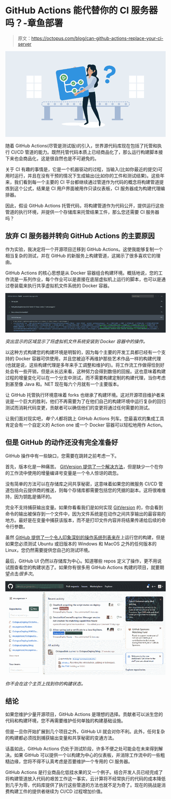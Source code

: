 # GitHub Actions 能代替你的 CI 服务器吗？-章鱼部署

> 原文：<https://octopus.com/blog/can-github-actions-replace-your-ci-server>

[![Illustration showing GitHub CI processes with versions](img/51d5ecacfbfbaec813f34a880e3c93d4.png)](#)

随着 GitHub Actions(尽管是测试版)的引入，世界源代码库现在包括了托管和执行 CI/CD 管道的能力。既然托管代码本质上已经商品化了，那么运行构建脚本接下来也会商品化，这是很自然也是不可避免的。

关于 CI 有趣的事情是，它是一个机器驱动的过程，当输入(比如你最近的提交)可用时运行，并且在没有干预的情况下生成输出(比如你的工件和测试结果)。这些年来，我们看到每一个主要的 CI 平台都继续通过管道作为代码的概念将构建管道提炼到这个公式，结果是 CI 用户界面被用作只读仪表板，CI 服务器成为构建代理编排器。

因此，假设 GitHub Actions 托管代码，将构建管道作为代码公开，提供运行这些管道的执行环境，并提供一个存储库来托管结果工件，那么您还需要 CI 服务器吗？

## 放弃 CI 服务器并转向 GitHub Actions 的主要原因

作为实验，我决定将一个开源项目迁移到 GitHub Actions。这使我能够复制一个相当复杂的测试，并在 GitHub 的新服务上构建管道，这揭示了很多喜欢它的理由。

GitHub Actions 的核心思想是从 Docker 容器组合构建环境。概括地说，您的工作流是一系列作业，每个作业可以是直接在底层虚拟机上运行的脚本，也可以是通过卷装载来执行共享虚拟机文件系统的 Docker 容器。

[![](img/6e142b61f615d7009b20a44940647a0a.png)](#)

*突出显示的区域显示了将虚拟机文件系统安装到 Docker 容器中的操作。*

以这种方式构建您的构建环境是明智的，因为每个主要的开发工具都已经有一个支持的 Docker 容器可供使用，并且您被迫不再维护那些艺术作品一样的构建代理(也就是说，这些构建代理是多年来手工调整和维护的)。将工作流工作做得恰到好处会有一些开销，但是从长远来看，这种努力会得到数倍的回报。这也意味着构建过程的增量变化可以在一个分支中测试，而不需要构建定制的构建代理，当你考虑到甚至像 Java 和。NET 现在每六个月就有一个主要版本。

让 GitHub 托管执行环境意味着 forks 也继承了构建环境。这对开源项目维护者来说是一个巨大的胜利，他们不再需要为了在他们自己的构建环境中运行复杂的回归测试而消耗代码变更，贡献者可以确信他们的变更将通过任何需要的测试。

让我们面对现实吧，*每个人*都将跳上 GitHub Actions 列车。您最喜欢的集成工具肯定会有一个自定义的 Action one 或一个 Docker 容器可以轻松地用作 Action。

## 但是 GitHub 的动作还没有完全准备好

GitHub 操作中有一些缺口，您需要在跳转之前考虑一下。

首先，版本化是一种痛苦。 [GitVersion 提供了一个解决方法](/blog/versioning-with-github-actions)，但是缺少一个在你的工作流中使用的增量编译号变量是一个令人惊讶的疏忽。

没有简单的方法可以在存储库之间共享秘密，这意味着如果您的微服务 CI/CD 管道包括向云提供商的推送，则每个存储库都需要包括您的凭据的副本。这将很难维持，因为钥匙是循环的。

完全不支持捕获输出变量。如果你看看我们是如何实现 [GitVersion](/blog/versioning-with-github-actions) 的，你会看到命令的输出被保存到一个文件中，因为文件系统是在动作之间共享输出的最容易的地方。最好是在变量中捕获该版本，而不是打印文件内容并将结果传递给后续的命令行参数。

虽然 [GitHub 提供了一个令人印象深刻的操作系统列表来在](https://help.github.com/en/articles/virtual-environments-for-github-actions)上运行您的构建，但是如果您必须测试 Ubuntu 或旧版本的 Windows 和 MacOS 之外的任何版本的 Linux，您仍然需要提供您自己的测试环境。

最后，GitHub UI 仍然以存储库为中心。知道哪些 repos 定义了操作，更不用说试图查看您的构建状态了。如果你有很多用 GitHub Actions 构建的项目，就要期望点击*很多次*。

[![](img/f430d2acc4d8d48940719bac37666630.png)](#)

*你不会在这个主页上找到你的构建状态。*

## 结论

如果您维护少量开源项目，GitHub Actions 是理想的选择。贡献者可以派生您的代码和构建环境，您不再需要维护任何单独的构建基础设施。

但是一旦你开始扩展到几个项目之外，GitHub UI 就会对你不利。此外，任何复杂的构建都必须找到捕获输出变量和共享秘密的变通方法。

话虽如此，GitHub Actions 仍处于测试阶段，许多不便之处可能会在未来得到解决。如果 GitHub 可以提供一个以构建为中心的仪表板，并消除工作流中的一些粗糙边缘，您将不得不认真考虑是否要维护一个专用的 CI 服务器。

GitHub Actions 是行业商品化低挂水果的又一个例子。结合开发人员已经完成了将构建管道放入代码的艰苦工作这一事实，云计算将不经常执行的代码的成本降低到几乎为零，代码库提供了执行这些管道的方法也就不足为奇了。现在的挑战是消费构建工件的提供者继续为 CI/CD 过程增加价值。